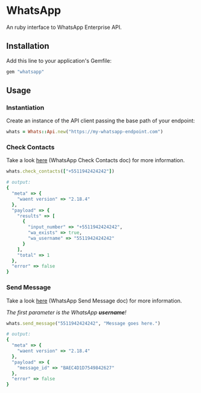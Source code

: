 # WhatsApp

An ruby interface to WhatsApp Enterprise API.

## Installation

Add this line to your application's Gemfile:

```ruby
gem "whatsapp"
```

## Usage

### Instantiation

Create an instance of the API client passing the base path of your endpoint:

```ruby
whats = Whats::Api.new("https://my-whatsapp-endpoint.com")
```

### Check Contacts

Take a look [here](https://developers.facebook.com/docs/whatsapp/check-contacts) (WhatsApp Check Contacts doc) for more information.

```ruby
whats.check_contacts(["+5511942424242"])

# output:
{
  "meta" => {
    "waent version" => "2.18.4"
  },
  "payload" => {
    "results" => [
      {
        "input_number" => "+5511942424242",
        "wa_exists" => true,
        "wa_username" => "5511942424242"
      }
    ],
    "total" => 1
  },
  "error" => false
}
```

### Send Message

Take a look [here](https://developers.facebook.com/docs/whatsapp/send-api) (WhatsApp Send Message doc) for more information.

*The first parameter is the WhatsApp **username**!*

```ruby
whats.send_message("5511942424242", "Message goes here.")

# output:
{
  "meta" => {
    "waent version" => "2.18.4"
  },
  "payload" => {
    "message_id" => "BAEC4D1D7549842627"
  },
  "error" => false
}
```
